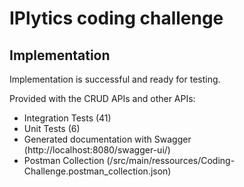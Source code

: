 # IPlytics coding challenge

## Implementation
Implementation is successful and ready for testing.

Provided with the CRUD APIs and other APIs:
* Integration Tests (41)
* Unit Tests (6)
* Generated documentation with Swagger (http://localhost:8080/swagger-ui/)
* Postman Collection (/src/main/ressources/Coding-Challenge.postman_collection.json)